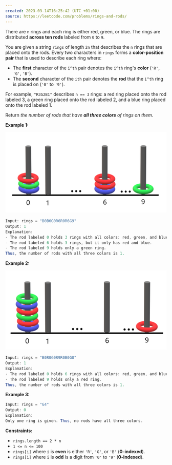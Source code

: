 ```yaml
---
created: 2023-03-14T16:25:42 (UTC +01:00)
source: https://leetcode.com/problems/rings-and-rods/
---
```

There are `n` rings and each ring is either red, green, or blue. The rings are distributed **across ten rods** labeled from `0` to `9`.

You are given a string `rings` of length `2n` that describes the `n` rings that are placed onto the rods. Every two characters in `rings` forms a **color-position pair** that is used to describe each ring where:

-   The **first** character of the `i^th` pair denotes the `i^th` ring's **color** (`'R'`, `'G'`, `'B'`).
-   The **second** character of the `ith` pair denotes the **rod** that the `i^th` ring is placed on (`'0'` to `'9'`).

For example, `"R3G2B1"` describes `n == 3` rings: a red ring placed onto the rod labeled 3, a green ring placed onto the rod labeled 2, and a blue ring placed onto the rod labeled 1.

Return _the number of rods that have **all three colors** of rings on them._

**Example 1:**

![img.png](img.png)

``` Java
Input: rings = "B0B6G0R6R0R6G9"
Output: 1
Explanation: 
- The rod labeled 0 holds 3 rings with all colors: red, green, and blue.
- The rod labeled 6 holds 3 rings, but it only has red and blue.
- The rod labeled 9 holds only a green ring.
Thus, the number of rods with all three colors is 1.

```

**Example 2:**

![img_1.png](img_1.png)

``` Java
Input: rings = "B0R0G0R9R0B0G0"
Output: 1
Explanation: 
- The rod labeled 0 holds 6 rings with all colors: red, green, and blue.
- The rod labeled 9 holds only a red ring.
Thus, the number of rods with all three colors is 1.

```

**Example 3:**

``` Java
Input: rings = "G4"
Output: 0
Explanation: 
Only one ring is given. Thus, no rods have all three colors.

```

**Constraints:**

-   `rings.length == 2 * n`
-   `1 <= n <= 100`
-   `rings[i]` where `i` is **even** is either `'R'`, `'G'`, or `'B'` (**0-indexed**).
-   `rings[i]` where `i` is **odd** is a digit from `'0'` to `'9'` (**0-indexed**).
